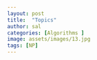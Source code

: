 ```yaml
---
layout: post
title:  "Topics"
author: sal
categories: [Algorithms ]
image: assets/images/13.jpg
tags: [NP]
---
```

### 
